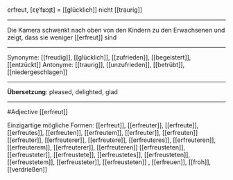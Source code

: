 erfreut, [ɛɐ̯ˈfʁɔɪ̯t] = [[glücklich]]
nicht [[traurig]]

---

Die Kamera schwenkt nach oben von den Kindern zu den Erwachsenen und zeigt, dass sie weniger [[erfreut]] sind

---

Synonyme: [[freudig]], [[glücklich]], [[zufrieden]], [[begeistert]], [[entzückt]]
Antonyme: [[traurig]], [[unzufrieden]], [[betrübt]], [[niedergeschlagen]]

---

**Übersetzung**:
pleased, delighted, glad

---

#Adjective [[erfreut]]

Einzigartige mögliche Formen:
[[erfreut]], [[erfreuter]], [[erfreute]], [[erfreutes]], [[erfreuten]], [[erfreutem]], [[erfreuter]], [[erfreuten]]
[[erfreuter]], [[erfreuterer]], [[erfreutere]], [[erfreuteres]], [[erfreuteren]], [[erfreuterem]], [[erfreuterer]], [[erfreuteren]]
[[erfreusteten]], [[erfreusteter]], [[erfreustete]], [[erfreustetes]], [[erfreusteten]], [[erfreustetem]], [[erfreusteter]], [[erfreusteten]]
, [[erfreuen]], [[froh]], [[verdrießen]]
